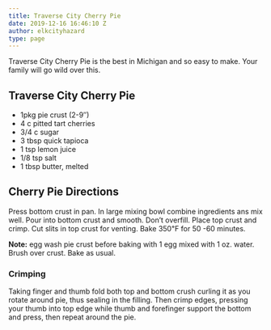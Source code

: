 ```yaml
---
title: Traverse City Cherry Pie
date: 2019-12-16 16:46:10 Z
author: elkcityhazard
type: page
---
```


Traverse City Cherry Pie is the best in Michigan and so easy to make. Your family will go wild over this.

## Traverse City Cherry Pie

  * 1pkg pie crust (2-9&#8243;)
  * 4 c pitted tart cherries
  * 3/4 c sugar
  * 3 tbsp quick tapioca
  * 1 tsp lemon juice
  * 1/8 tsp salt
  * 1 tbsp butter, melted

## Cherry Pie Directions

Press bottom crust in pan. In large mixing bowl combine ingredients ans mix well. Pour into bottom crust and smooth. Don&#8217;t overfill. Place top crust and crimp. Cut slits in top crust for venting. Bake 350&#8457; for 50 -60 minutes.

**Note:** egg wash pie crust before baking with 1 egg mixed with 1 oz. water. Brush over crust. Bake as usual.

### Crimping

Taking finger and thumb fold both top and bottom crush curling it as you rotate around pie, thus sealing in the filling. Then crimp edges, pressing your thumb into top edge while thumb and forefinger support the bottom and press, then repeat around the pie.